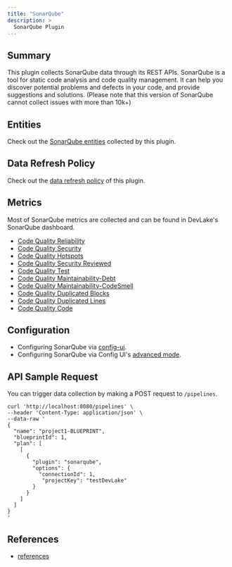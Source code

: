 ```yaml
---
title: "SonarQube"
description: >
  SonarQube Plugin
---
```


## Summary

This plugin collects SonarQube data through its REST APIs. SonarQube is a tool for static code analysis and code quality management. It can help you discover potential problems and defects in your code, and provide suggestions and solutions.
(Please note that this version of SonarQube cannot collect issues with more than 10k+)

## Entities

Check out the [SonarQube entities](/Overview/SupportedDataSources.md#data-collection-scope-by-each-plugin) collected by this plugin.

## Data Refresh Policy

Check out the [data refresh policy](/Overview/SupportedDataSources.md#sonarqube) of this plugin.

## Metrics

Most of SonarQube metrics are collected and can be found in DevLake's SonarQube dashboard.

- [Code Quality Reliability](/Metrics/CQReliability.md)
- [Code Quality Security](/Metrics/CQSecurity.md)
- [Code Quality Hotspots](/Metrics/CQHotspots.md)
- [Code Quality Security Reviewed](/Metrics/CQSecurityReviewed.md)
- [Code Quality Test](/Metrics/CQTest.md)
- [Code Quality Maintainability-Debt](/Metrics/CQMaintainability-Debt.md)
- [Code Quality Maintainability-CodeSmell](/Metrics/CQMaintainability-CodeSmell.md)
- [Code Quality Duplicated Blocks](/Metrics/CQDuplicatedBlocks.md)
- [Code Quality Duplicated Lines](/Metrics/CQDuplicatedLines.md)
- [Code Quality Code](/Metrics/CQCode.md)

## Configuration

- Configuring SonarQube via [config-ui](/Configuration/SonarQube.md).
- Configuring SonarQube via Config UI's [advanced mode](/Configuration/AdvancedMode.md#10-sonarqube).

## API Sample Request

You can trigger data collection by making a POST request to `/pipelines`.

```
curl 'http://localhost:8080/pipelines' \
--header 'Content-Type: application/json' \
--data-raw '
{
  "name": "project1-BLUEPRINT",
  "blueprintId": 1,
  "plan": [
    [
      {
        "plugin": "sonarqube",
        "options": {
          "connectionId": 1,
           "projectKey": "testDevLake"
        }
      }
    ]
  ]
}
'
```

## References

- [references](/DeveloperManuals/DeveloperSetup.md#references)
